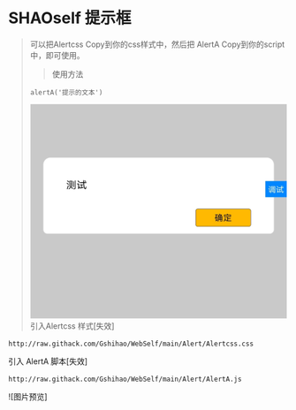 # SHAOself 提示框

>可以把Alertcss Copy到你的css样式中，然后把
>AlertA Copy到你的script中，即可使用。
>>使用方法
>```
>alertA('提示的文本')
>```
>![效果展示](IMG_20230511_105500.jpg)
引入Alertcss 样式[失效]
```
http://raw.githack.com/Gshihao/WebSelf/main/Alert/Alertcss.css
```
引入 AlertA 脚本[失效]
```
http://raw.githack.com/Gshihao/WebSelf/main/Alert/AlertA.js
```

![图片预览]


